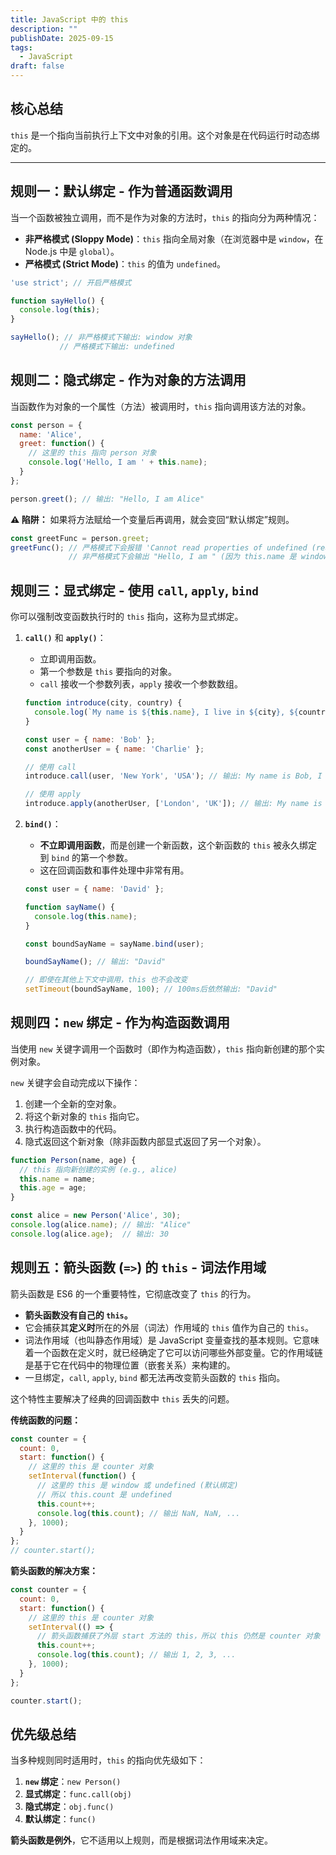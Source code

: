 ```yaml
---
title: JavaScript 中的 this
description: ""
publishDate: 2025-09-15
tags:
  - JavaScript
draft: false
---
```



## 核心总结

`this` 是一个指向当前执行上下文中对象的引用。这个对象是在代码运行时动态绑定的。

---

## 规则一：默认绑定 - 作为普通函数调用

当一个函数被独立调用，而不是作为对象的方法时，`this` 的指向分为两种情况：

*   **非严格模式 (Sloppy Mode)**：`this` 指向全局对象（在浏览器中是 `window`，在 Node.js 中是 `global`）。
*   **严格模式 (Strict Mode)**：`this` 的值为 `undefined`。

```javascript
'use strict'; // 开启严格模式

function sayHello() {
  console.log(this);
}

sayHello(); // 非严格模式下输出: window 对象
           // 严格模式下输出: undefined
```

## 规则二：隐式绑定 - 作为对象的方法调用

当函数作为对象的一个属性（方法）被调用时，`this` 指向调用该方法的对象。

```javascript
const person = {
  name: 'Alice',
  greet: function() {
    // 这里的 this 指向 person 对象
    console.log('Hello, I am ' + this.name);
  }
};

person.greet(); // 输出: "Hello, I am Alice"
```

**⚠️ 陷阱：** 如果将方法赋给一个变量后再调用，就会变回“默认绑定”规则。

```javascript
const greetFunc = person.greet;
greetFunc(); // 严格模式下会报错 'Cannot read properties of undefined (reading 'name')'
             // 非严格模式下会输出 "Hello, I am " (因为 this.name 是 window.name，通常是 undefined)
```

## 规则三：显式绑定 - 使用 `call`, `apply`, `bind`

你可以强制改变函数执行时的 `this` 指向，这称为显式绑定。

1.  **`call()`** 和 **`apply()`**：
    * 立即调用函数。
    * 第一个参数是 `this` 要指向的对象。
    *   `call` 接收一个参数列表，`apply` 接收一个参数数组。

    ```javascript
    function introduce(city, country) {
      console.log(`My name is ${this.name}, I live in ${city}, ${country}.`);
    }

    const user = { name: 'Bob' };
    const anotherUser = { name: 'Charlie' };

    // 使用 call
    introduce.call(user, 'New York', 'USA'); // 输出: My name is Bob, I live in New York, USA.

    // 使用 apply
    introduce.apply(anotherUser, ['London', 'UK']); // 输出: My name is Charlie, I live in London, UK.
    ```

2.  **`bind()`**：
    *   **不立即调用函数**，而是创建一个新函数，这个新函数的 `this` 被永久绑定到 `bind` 的第一个参数。
    * 这在回调函数和事件处理中非常有用。

    ```javascript
    const user = { name: 'David' };

    function sayName() {
      console.log(this.name);
    }

    const boundSayName = sayName.bind(user);

    boundSayName(); // 输出: "David"

    // 即使在其他上下文中调用，this 也不会改变
    setTimeout(boundSayName, 100); // 100ms后依然输出: "David"
    ```

## 规则四：`new` 绑定 - 作为构造函数调用

当使用 `new` 关键字调用一个函数时（即作为构造函数），`this` 指向新创建的那个实例对象。

`new` 关键字会自动完成以下操作：
1.  创建一个全新的空对象。
2.  将这个新对象的 `this` 指向它。
3.  执行构造函数中的代码。
4.  隐式返回这个新对象（除非函数内部显式返回了另一个对象）。

```javascript
function Person(name, age) {
  // this 指向新创建的实例 (e.g., alice)
  this.name = name;
  this.age = age;
}

const alice = new Person('Alice', 30);
console.log(alice.name); // 输出: "Alice"
console.log(alice.age);  // 输出: 30
```

## 规则五：箭头函数 (`=>`) 的 `this` - 词法作用域

箭头函数是 ES6 的一个重要特性，它彻底改变了 `this` 的行为。

*   **箭头函数没有自己的 `this`。**
* 它会捕获其**定义时**所在的外层（词法）作用域的 `this` 值作为自己的 `this`。
* 词法作用域（也叫静态作用域）是 JavaScript 变量查找的基本规则。它意味着一个函数在定义时，就已经确定了它可以访问哪些外部变量。它的作用域链是基于它在代码中的物理位置（嵌套关系）来构建的。
* 一旦绑定，`call`, `apply`, `bind` 都无法再改变箭头函数的 `this` 指向。

这个特性主要解决了经典的回调函数中 `this` 丢失的问题。

**传统函数的问题：**

```javascript
const counter = {
  count: 0,
  start: function() {
    // 这里的 this 是 counter 对象
    setInterval(function() {
      // 这里的 this 是 window 或 undefined (默认绑定)
      // 所以 this.count 是 undefined
      this.count++;
      console.log(this.count); // 输出 NaN, NaN, ...
    }, 1000);
  }
};
// counter.start();
```

**箭头函数的解决方案：**

```javascript
const counter = {
  count: 0,
  start: function() {
    // 这里的 this 是 counter 对象
    setInterval(() => {
      // 箭头函数捕获了外层 start 方法的 this，所以 this 仍然是 counter 对象
      this.count++;
      console.log(this.count); // 输出 1, 2, 3, ...
    }, 1000);
  }
};

counter.start();
```

## 优先级总结

当多种规则同时适用时，`this` 的指向优先级如下：

1.  **`new` 绑定**：`new Person()`
2.  **显式绑定**：`func.call(obj)`
3.  **隐式绑定**：`obj.func()`
4.  **默认绑定**：`func()`

**箭头函数是例外**，它不适用以上规则，而是根据词法作用域来决定。